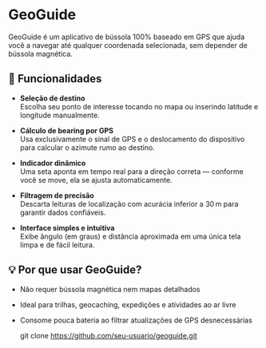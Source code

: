 # GeoGuide

GeoGuide é um aplicativo de bússola 100% baseado em GPS que ajuda você a navegar até qualquer coordenada selecionada, sem depender de bússola magnética.

## 🚀 Funcionalidades

- **Seleção de destino**  
  Escolha seu ponto de interesse tocando no mapa ou inserindo latitude e longitude manualmente.

- **Cálculo de bearing por GPS**  
  Usa exclusivamente o sinal de GPS e o deslocamento do dispositivo para calcular o azimute rumo ao destino.

- **Indicador dinâmico**  
  Uma seta aponta em tempo real para a direção correta — conforme você se move, ela se ajusta automaticamente.

- **Filtragem de precisão**  
  Descarta leituras de localização com acurácia inferior a 30 m para garantir dados confiáveis.

- **Interface simples e intuitiva**  
  Exibe ângulo (em graus) e distância aproximada em uma única tela limpa e de fácil leitura.

## 💡 Por que usar GeoGuide?

- Não requer bússola magnética nem mapas detalhados  
- Ideal para trilhas, geocaching, expedições e atividades ao ar livre  
- Consome pouca bateria ao filtrar atualizações de GPS desnecessárias


   git clone https://github.com/seu-usuario/geoguide.git
